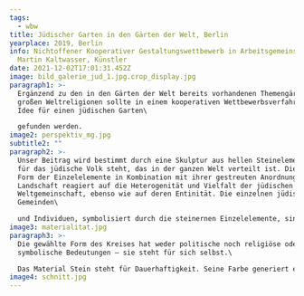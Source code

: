 ```yaml
---
tags:
  - wbw
title: Jüdischer Garten in den Gärten der Welt, Berlin
yearplace: 2019, Berlin
info: Nichtoffener Kooperativer Gestaltungswettbewerb in Arbeitsgemeinschaft mit
  Martin Kaltwasser, Künstler
date: 2021-12-02T17:01:31.452Z
image: bild_galerie_jud_1.jpg.crop_display.jpg
paragraph1: >-
  Ergänzend zu den in den Gärten der Welt bereits vorhandenen Themengärten der
  großen Weltreligionen sollte in einem kooperativen Wettbewerbsverfahren eine
  Idee für einen jüdischen Garten\

  gefunden werden.
image2: perspektiv_mg.jpg
subtitle2: ""
paragraph2: >-
  Unser Beitrag wird bestimmt durch eine Skulptur aus hellen Steinelementen, die
  für das jüdische Volk steht, das in der ganzen Welt verteilt ist. Die runde
  Form der Einzelelemente in Kombination mit ihrer gestreuten Anordnung in der
  Landschaft reagiert auf die Heterogenität und Vielfalt der jüdischen
  Weltgemeinschaft, ebenso wie auf deren Entinität. Die einzelnen jüdischen
  Gemeinden\

  und Individuen, symbolisiert durch die steinernen Einzelelemente, sind gleichsam als Gesamtensemble arrangiert – flächig, vertikal, verspielt und offen – aber auch jedes Element für sich stehend.
image3: materialitat.jpg
paragraph3: >-
  Die gewählte Form des Kreises hat weder politische noch religiöse oder andere
  symbolische Bedeutungen – sie steht für sich selbst.\

  Das Material Stein steht für Dauerhaftigkeit. Seine Farbe generiert einen positiven, hellen Ort.
image4: schnitt.jpg
---
```

